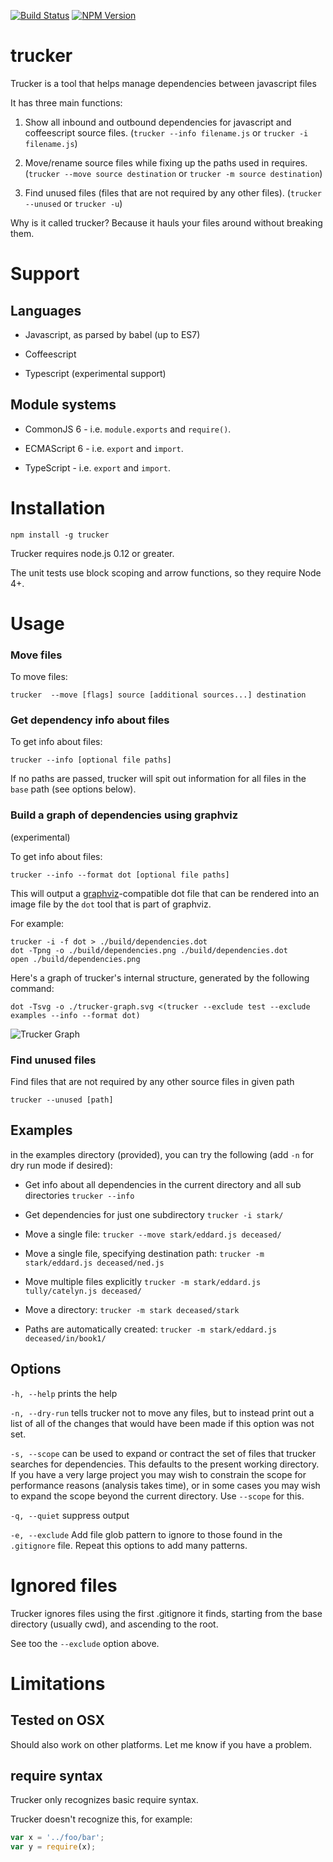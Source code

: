 [![Build Status](https://travis-ci.org/davidmfoley/node-trucker.svg?branch=master)](https://travis-ci.org/davidmfoley/node-trucker)
[![NPM Version](https://img.shields.io/npm/v/trucker.svg)](https://www.npmjs.com/package/trucker)
# trucker

Trucker is a tool that helps manage dependencies between javascript files


It has three main functions:

1. Show all inbound and outbound dependencies for javascript and coffeescript source files. (```trucker --info filename.js``` or ```trucker -i filename.js```)

1. Move/rename source files while fixing up the paths used in requires. (```trucker --move source destination``` or ```trucker -m source destination```)

1. Find unused files (files that are not required by any other files). (```trucker --unused``` or ```trucker -u```)

Why is it called trucker? Because it hauls your files around without breaking them.

# Support

## Languages

* Javascript, as parsed by babel (up to ES7)

* Coffeescript

* Typescript (experimental support)


## Module systems


* CommonJS 6 - i.e. ```module.exports``` and ```require()```.

* ECMAScript 6 - i.e. ```export``` and ```import```.

* TypeScript - i.e. ```export``` and ```import```.

# Installation

```npm install -g trucker```

Trucker requires node.js 0.12 or greater.

The unit tests use block scoping and arrow functions, so they require Node 4+.

# Usage

### Move files

To move files:

```trucker  --move [flags] source [additional sources...] destination```

### Get dependency info about files

To get info about files:

```trucker --info [optional file paths]```

If no paths are passed, trucker will spit out information for all files in the `base` path (see options below).

###  Build a graph of dependencies using graphviz
(experimental)

To get info about files:

```trucker --info --format dot [optional file paths]```

This will output a [graphviz](http://www.graphviz.org/)-compatible dot file that can be rendered into an image file by the `dot` tool that is part of graphviz.


For example:
```
trucker -i -f dot > ./build/dependencies.dot
dot -Tpng -o ./build/dependencies.png ./build/dependencies.dot
open ./build/dependencies.png
```

Here's a graph of trucker's internal structure, generated by the following command:

```
dot -Tsvg -o ./trucker-graph.svg <(trucker --exclude test --exclude examples --info --format dot)
```

![Trucker Graph](./trucker-graph.svg)



### Find unused files

Find files that are not required by any other source files in given path

```trucker --unused [path]```

## Examples

in the examples directory (provided), you can try the following (add ```-n``` for dry run mode if desired):

- Get info about all dependencies in the current directory and all sub directories
```trucker --info```

- Get dependencies for just one subdirectory
```trucker -i stark/```

- Move a single file:
```trucker --move stark/eddard.js deceased/```

- Move a single file, specifying destination path:
```trucker -m stark/eddard.js deceased/ned.js```

- Move multiple files explicitly
```trucker -m stark/eddard.js tully/catelyn.js deceased/```

- Move a directory:
```trucker -m stark deceased/stark```

- Paths are automatically created:
```trucker -m stark/eddard.js deceased/in/book1/```

## Options
```-h, --help``` prints the help

```-n, --dry-run``` tells trucker not to move any files, but to instead print out a list of all of the changes that would have been made if this option was not set.

```-s, --scope``` can be used to expand or contract the set of files that trucker searches for dependencies. This defaults to the present working directory. If you have a very large project you may wish to constrain the scope for performance reasons (analysis takes time), or in some cases you may wish to expand the scope beyond the current directory. Use ```--scope``` for this.

```-q, --quiet``` suppress output

```-e, --exclude``` Add file glob pattern to ignore to those found in the `.gitignore` file. Repeat this options to add many patterns.

# Ignored files

Trucker ignores files using the first .gitignore it finds, starting from the base directory (usually cwd), and ascending to the root.

See too the `--exclude` option above.

# Limitations

## Tested on OSX

Should also work on other platforms. Let me know if you have a problem.

## require syntax

Trucker only recognizes basic require syntax.

Trucker doesn't recognize this, for example:
```javascript
var x = '../foo/bar';
var y = require(x);
```
